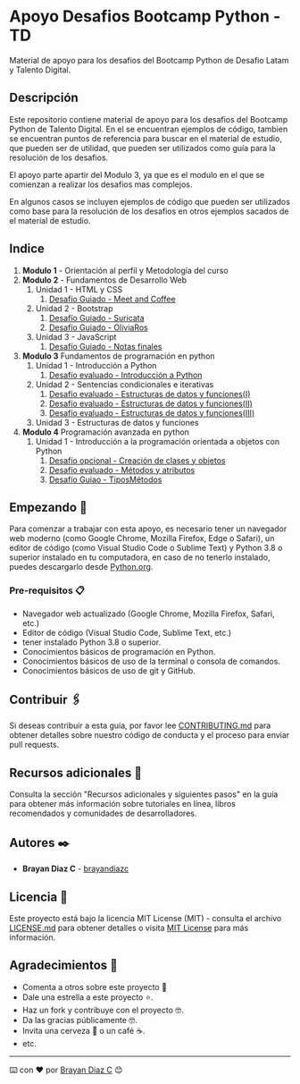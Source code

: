 # Apoyo Desafios Bootcamp Python - TD

Material de apoyo para los desafios del Bootcamp Python de Desafio Latam y Talento Digital.

## Descripción

Este repositorio contiene material de apoyo para los desafios del Bootcamp Python de Talento Digital. En el se encuentran ejemplos de código, tambien se encuentran puntos de referencia para buscar en el material de estudio, que pueden ser de utilidad, que pueden ser utilizados como guía para la resolución de los desafios.

El apoyo parte apartir del Modulo 3, ya que es el modulo en el que se comienzan a realizar los desafios mas complejos.

En algunos casos se incluyen ejemplos de código que pueden ser utilizados como base para la resolución de los desafios en otros ejemplos sacados de el material de estudio.

## Indice

1. **Modulo 1** - Orientación al perfil y Metodología del curso
2. **Modulo 2** - Fundamentos de Desarrollo Web
   1. Unidad 1 - HTML y CSS
      1. [Desafío Guiado - Meet and Coffee](./MODULO-2/Unidad-1/DesafioGuiado-MeetAndCoffee)
   2. Unidad 2 - Bootstrap
      1. [Desafío Guiado - Suricata](./MODULO-2/Unidad-2/DesafioGuiado-Suricata)
      2. [Desafío Guiado - OliviaRos](./MODULO-2/Unidad-2/DesafioGuiado-OliviaRos)
   3. Unidad 3 - JavaScript
      1. [Desafío Guiado - Notas finales](./MODULO-2/Unidad-3/DesafioGuiado-NotasFinales)
3. **Modulo 3** Fundamentos de programación en python
   1. Unidad 1 - Introducción a Python
      1. [Desafío evaluado - Introducción a Python](./Modulo-3/Unidad-1/DesafioEvaluado-IntroducciónPython.md)
   2. Unidad 2 - Sentencias condicionales e iterativas
      1. [Desafío evaluado - Estructuras de datos y funciones(I)](Modulo-3/Unidad-3/DE-EstructurasDatosFunciones-1)
      2. [Desafío evaluado - Estructuras de datos y funciones(II)](Modulo-3/Unidad-3/DE-EstructurasDatosFunciones-2)
      3. [Desafío evaluado - Estructuras de datos y funciones(III)](Modulo-3/Unidad-3/DE-EstructurasDatosFunciones-3)
   3. Unidad 3 - Estructuras de datos y funciones
4. **Modulo 4** Programación avanzada en python
   1. Unidad 1 - Introducción a la programación orientada a objetos con Python
      1. [Desafío opcional - Creación de clases y objetos](Modulo-4/Unidad-1/DO-CreacionClasesObjetos)
      2. [Desafío evaluado - Métodos y atributos](Modulo-4/Unidad-1/DE-MetodosAtributos)
      3. [Desafío Guiao - TiposMétodos](Modulo-4/Unidad-2/DG-TiposMetodos)

## Empezando 🚀

Para comenzar a trabajar con esta apoyo, es necesario tener un navegador web moderno (como Google Chrome, Mozilla Firefox, Edge o Safari), un editor de código (como Visual Studio Code o Sublime Text) y Python 3.8 o superior instalado en tu computadora, en caso de no tenerlo instalado, puedes descargarlo desde [Python.org](https://www.python.org/downloads/).

### Pre-requisitos 📋

- Navegador web actualizado (Google Chrome, Mozilla Firefox, Safari, etc.)
- Editor de código (Visual Studio Code, Sublime Text, etc.)
- tener instalado Python 3.8 o superior.
- Conocimientos básicos de programación en Python.
- Conocimientos básicos de uso de la terminal o consola de comandos.
- Conocimientos básicos de uso de git y GitHub.

## Contribuir 🖇️

Si deseas contribuir a esta guía, por favor lee [CONTRIBUTING.md](https://gist.github.com/tu_usuario_github/xxxxxx) para obtener detalles sobre nuestro código de conducta y el proceso para enviar pull requests.

## Recursos adicionales 📖

Consulta la sección "Recursos adicionales y siguientes pasos" en la guía para obtener más información sobre tutoriales en línea, libros recomendados y comunidades de desarrolladores.

## Autores ✒️

- **Brayan Diaz C** - [brayandiazc](https://github.com/brayandiazc)

## Licencia 📄

Este proyecto está bajo la licencia MIT License (MIT) - consulta el archivo [LICENSE.md](LICENSE.md) para obtener detalles o visita [MIT License](https://opensource.org/licenses/MIT) para más información.

## Agradecimientos 🎁

- Comenta a otros sobre este proyecto 📢
- Dale una estrella a este proyecto ⭐️.
- Haz un fork y contribuye con el proyecto 🤓.
- Da las gracias públicamente 🤓.
- Invita una cerveza 🍺 o un café ☕.
- etc.

---

⌨️ con ❤️ por [Brayan Diaz C](https://github.com/brayandiazc) 😊
